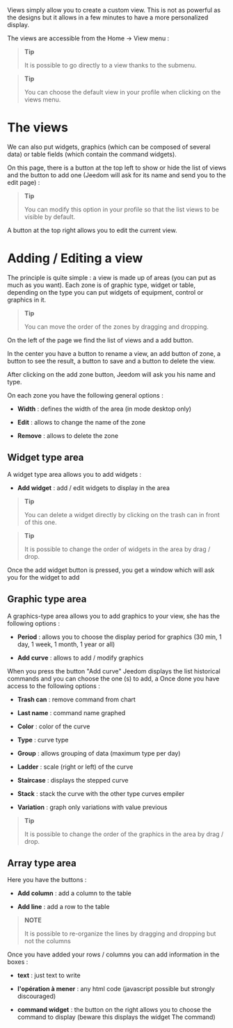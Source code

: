 Views simply allow you to create a custom view. This
is not as powerful as the designs but it allows in a few
minutes to have a more personalized display.

The views are accessible from the Home → View menu :

> **Tip**
>
> It is possible to go directly to a view thanks to the submenu.

> **Tip**
>
> You can choose the default view in your profile when clicking
> on the views menu.

The views 
========

We can also put widgets, graphics (which can be
composed of several data) or table fields (which contain the
command widgets).

On this page, there is a button at the top left to show or
hide the list of views and the button to add one
(Jeedom will ask for its name and send you to the edit page) :

> **Tip**
>
> You can modify this option in your profile so that the list
> views to be visible by default.

A button at the top right allows you to edit the current view.

Adding / Editing a view 
=======================

The principle is quite simple : a view is made up of areas (you can
put as much as you want). Each zone is of graphic type, widget
or table, depending on the type you can put widgets
of equipment, control or graphics in it.

> **Tip**
>
> You can move the order of the zones by dragging and dropping.

On the left of the page we find the list of views and a
add button.

In the center you have a button to rename a view, an add button
of zone, a button to see the result, a button to save and
a button to delete the view.

After clicking on the add zone button, Jeedom will ask you
his name and type.

On each zone you have the following general options :

-   **Width** : defines the width of the area (in mode
    desktop only)

-   **Edit** : allows to change the name of the zone

-   **Remove** : allows to delete the zone

Widget type area 
-------------------

A widget type area allows you to add widgets :

-   **Add widget** : add / edit widgets to
    display in the area

> **Tip**
>
> You can delete a widget directly by clicking on the
> trash can in front of this one.

> **Tip**
>
> It is possible to change the order of widgets in the area by
> drag / drop.

Once the add widget button is pressed, you get a window
which will ask you for the widget to add

Graphic type area 
----------------------

A graphics-type area allows you to add graphics to your view,
she has the following options :

-   **Period** : allows you to choose the display period for
    graphics (30 min, 1 day, 1 week, 1 month, 1 year or all)

-   **Add curve** : allows to add / modify graphics

When you press the button &quot;Add curve&quot; Jeedom displays the list
historical commands and you can choose the one (s) to add, a
Once done you have access to the following options :

-   **Trash can** : remove command from chart

-   **Last name** : command name graphed

-   **Color** : color of the curve

-   **Type** : curve type

-   **Group** : allows grouping of data (maximum type
    per day)

-   **Ladder** : scale (right or left) of the curve

-   **Staircase** : displays the stepped curve

-   **Stack** : stack the curve with the other type curves
    empiler

-   **Variation** : graph only variations with value
    previous

> **Tip**
>
> It is possible to change the order of the graphics in the area by
> drag / drop.

Array type area 
--------------------

Here you have the buttons :

-   **Add column** : add a column to the table

-   **Add line** : add a row to the table

> **NOTE**
>
> It is possible to re-organize the lines by dragging and dropping but not
> the columns

Once you have added your rows / columns you can add
information in the boxes :

-   **text** : just text to write

-   **l'opération à mener** : any html code (javascript possible but
    strongly discouraged)

-   **command widget** : the button on the right allows you to choose
    the command to display (beware this displays the widget
    The command)



